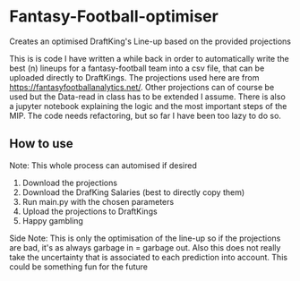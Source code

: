 # Fantasy-Football-optimiser
Creates an optimised DraftKing's Line-up based on the provided projections

This is is code I have written a while back in order to automatically write the best (n) lineups for a fantasy-football team into a csv file, that can be uploaded directly to DraftKings. 
The projections used here are from https://fantasyfootballanalytics.net/. Other projections can of course be used but the Data-read in class has to be extended I assume. 
There is also a jupyter notebook explaining the logic and the most important steps of the MIP.
The code needs refactoring, but so far I have been too lazy to do so.

## How to use
Note: This whole process can automised if desired
1. Download the projections
2. Download the DrafKing Salaries (best to directly copy them)
3. Run main.py with the chosen parameters
4. Upload the projections to DraftKings
5. Happy gambling

Side Note: This is only the optimisation of the line-up so if the projections are bad, it's as always garbage in = garbage out. Also this does not really take the uncertainty that is associated to each prediction into account. This could be something fun for the future